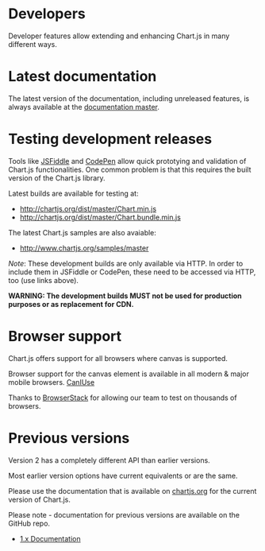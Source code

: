 # Developers

Developer features allow extending and enhancing Chart.js in many different ways.

# Latest documentation

The latest version of the documentation, including unreleased features, is always available at the [documentation master](http://www.chartjs.org/docs/master/).

# Testing development releases

Tools like [JSFiddle](http://jsfiddle.net) and [CodePen](http://codepen.io) allow quick prototying and validation of Chart.js functionalities. One common problem is that this requires the built version of the Chart.js library.

Latest builds are available for testing at:

 - http://chartjs.org/dist/master/Chart.min.js
 - http://chartjs.org/dist/master/Chart.bundle.min.js

The latest Chart.js samples are also avaiable:

 - http://www.chartjs.org/samples/master

*Note*: These development builds are only available via HTTP. In order to include them in JSFiddle or CodePen, these need to be accessed via HTTP, too (use links above).

**WARNING: The development builds MUST not be used for production purposes or as replacement for CDN.**

# Browser support

Chart.js offers support for all browsers where canvas is supported.

Browser support for the canvas element is available in all modern & major mobile browsers. [CanIUse](http://caniuse.com/#feat=canvas)

Thanks to [BrowserStack](https://browserstack.com) for allowing our team to test on thousands of browsers.

# Previous versions

Version 2 has a completely different API than earlier versions.

Most earlier version options have current equivalents or are the same.

Please use the documentation that is available on [chartjs.org](http://www.chartjs.org/docs/) for the current version of Chart.js.

Please note - documentation for previous versions are available on the GitHub repo.

- [1.x Documentation](https://github.com/chartjs/Chart.js/tree/v1.1.1/docs)